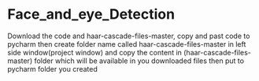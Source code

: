 # Face_and_eye_Detection
Download the code and haar-cascade-files-master,
copy and past code to pycharm then create folder name called haar-cascade-files-master in left side window(project window) and copy the content in (haar-cascade-files-master) folder which will be available in you downloaded files 
then put to pycharm folder you created
